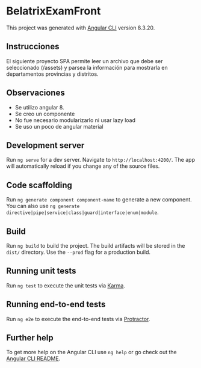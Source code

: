 # BelatrixExamFront

This project was generated with [Angular CLI](https://github.com/angular/angular-cli) version 8.3.20.

## Instrucciones
El siguiente proyecto SPA permite leer un archivo que debe ser seleccionado (/assets) y parsea la información para mostrarla en departamentos provincias y distritos.

## Observaciones
* Se utilizo angular 8.
* Se creo un componente
* No fue necesario modularizarlo ni usar lazy load
* Se uso un poco de angular material

## Development server

Run `ng serve` for a dev server. Navigate to `http://localhost:4200/`. The app will automatically reload if you change any of the source files.

## Code scaffolding

Run `ng generate component component-name` to generate a new component. You can also use `ng generate directive|pipe|service|class|guard|interface|enum|module`.

## Build

Run `ng build` to build the project. The build artifacts will be stored in the `dist/` directory. Use the `--prod` flag for a production build.

## Running unit tests

Run `ng test` to execute the unit tests via [Karma](https://karma-runner.github.io).

## Running end-to-end tests

Run `ng e2e` to execute the end-to-end tests via [Protractor](http://www.protractortest.org/).

## Further help

To get more help on the Angular CLI use `ng help` or go check out the [Angular CLI README](https://github.com/angular/angular-cli/blob/master/README.md).
